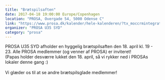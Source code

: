 ```yaml
---
title: "Brætspilsaften"
date: 2017-04-18 19:00:00 Europe/Copenhagen
location: "PROSA, Overgade 54, 5000 Odense C"
link: "https://www.prosa.dk/kalender/hele-kalenderen/?tx_moccrmintegration_courses%5Bcourse%5D=1222&tx_moccrmintegration_courses%5Baction%5D=show&tx_moccrmintegration_courses%5Bcontroller%5D=Course&cHash=0ea7f5ef95e5ef9b1c0e83a61e3191dd"
organizer: "PROSA U35 SYD"
category: "prosa"
---
```

PROSA U35 SYD afholder en hyggelig brætspilsaften den 18. april kl. 19 - 23. Alle PROSA medlemmer (og venner af PROSA) er inviteret!<br>
(Papas holder desværre lukket den 18. april, så vi rykker ned i PROSAs lokaler denne gang :)<br><br>
Vi glæder os til at se andre brætspilsglade medlemmer!
